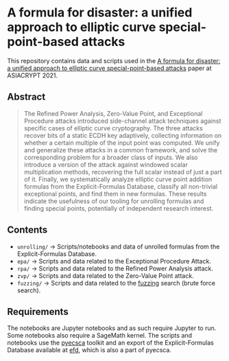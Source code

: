 # A formula for disaster: a unified approach to elliptic curve special-point-based attacks

This repository contains data and scripts used in the [A formula for disaster: a unified approach to elliptic curve special-point-based attacks](https://crocs.fi.muni.cz/public/papers/formulas_asiacrypt21) paper at ASIACRYPT 2021.

## Abstract

> The Refined Power Analysis, Zero-Value Point, and Exceptional Procedure 
> attacks introduced side-channel attack techniques against
> specific cases of elliptic curve cryptography. The three attacks recover
> bits of a static ECDH key adaptively, collecting information on whether
> a certain multiple of the input point was computed. We unify and generalize
> these attacks in a common framework, and solve the corresponding
> problem for a broader class of inputs. We also introduce a version of
> the attack against windowed scalar multiplication methods, recovering
> the full scalar instead of just a part of it. Finally, we systematically
> analyze elliptic curve point addition formulas from the Explicit-Formulas
> Database, classify all non-trivial exceptional points, and find them
> in new formulas. These results indicate the usefulness of our tooling for
> unrolling formulas and finding special points, potentially of independent
> research interest.


## Contents

 * `unrolling/` -> Scripts/notebooks and data of unrolled formulas from the Explicit-Formulas Database.
 * `epa/` -> Scripts and data related to the Exceptional Procedure Attack.
 * `rpa/` -> Scripts and data related to the Refined Power Analysis attack.
 * `zvp/` -> Scripts and data related to the Zero-Value Point attack.
 * `fuzzing/` -> Scripts and data related to the [fuzzing](./fuzzing/README.md) search (brute force search).

## Requirements

The notebooks are Jupyter notebooks and as such require Jupyter to run.
Some notebooks also require a SageMath kernel.
The scripts and notebooks use the [pyecsca](https://neuromancer.sk/pyecsca/)
toolkit and an export of the Explicit-Formulas Database available at [efd](https://github.com/J08nY/efd),
which is also a part of pyecsca.

